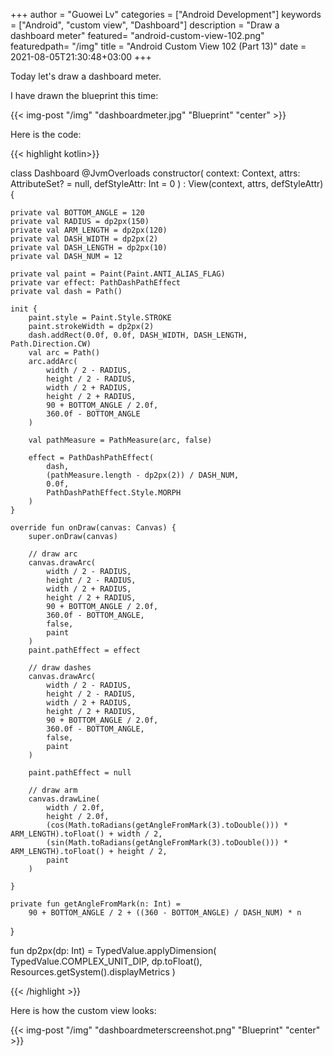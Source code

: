 +++
author = "Guowei Lv"
categories = ["Android Development"]
keywords = ["Android", "custom view", "Dashboard"]
description = "Draw a dashboard meter"
featured= "android-custom-view-102.png"
featuredpath= "/img"
title = "Android Custom View 102 (Part 13)"
date = 2021-08-05T21:30:48+03:00
+++

Today let's draw a dashboard meter.

I have drawn the blueprint this time:

{{< img-post "/img" "dashboardmeter.jpg" "Blueprint" "center" >}}

Here is the code:

{{< highlight kotlin>}}

class Dashboard @JvmOverloads constructor(
    context: Context, attrs: AttributeSet? = null, defStyleAttr: Int = 0
) : View(context, attrs, defStyleAttr) {

    private val BOTTOM_ANGLE = 120
    private val RADIUS = dp2px(150)
    private val ARM_LENGTH = dp2px(120)
    private val DASH_WIDTH = dp2px(2)
    private val DASH_LENGTH = dp2px(10)
    private val DASH_NUM = 12

    private val paint = Paint(Paint.ANTI_ALIAS_FLAG)
    private var effect: PathDashPathEffect
    private val dash = Path()

    init {
        paint.style = Paint.Style.STROKE
        paint.strokeWidth = dp2px(2)
        dash.addRect(0.0f, 0.0f, DASH_WIDTH, DASH_LENGTH, Path.Direction.CW)
        val arc = Path()
        arc.addArc(
            width / 2 - RADIUS,
            height / 2 - RADIUS,
            width / 2 + RADIUS,
            height / 2 + RADIUS,
            90 + BOTTOM_ANGLE / 2.0f,
            360.0f - BOTTOM_ANGLE
        )

        val pathMeasure = PathMeasure(arc, false)

        effect = PathDashPathEffect(
            dash,
            (pathMeasure.length - dp2px(2)) / DASH_NUM,
            0.0f,
            PathDashPathEffect.Style.MORPH
        )
    }

    override fun onDraw(canvas: Canvas) {
        super.onDraw(canvas)

        // draw arc
        canvas.drawArc(
            width / 2 - RADIUS,
            height / 2 - RADIUS,
            width / 2 + RADIUS,
            height / 2 + RADIUS,
            90 + BOTTOM_ANGLE / 2.0f,
            360.0f - BOTTOM_ANGLE,
            false,
            paint
        )
        paint.pathEffect = effect

        // draw dashes
        canvas.drawArc(
            width / 2 - RADIUS,
            height / 2 - RADIUS,
            width / 2 + RADIUS,
            height / 2 + RADIUS,
            90 + BOTTOM_ANGLE / 2.0f,
            360.0f - BOTTOM_ANGLE,
            false,
            paint
        )

        paint.pathEffect = null

        // draw arm
        canvas.drawLine(
            width / 2.0f,
            height / 2.0f,
            (cos(Math.toRadians(getAngleFromMark(3).toDouble())) * ARM_LENGTH).toFloat() + width / 2,
            (sin(Math.toRadians(getAngleFromMark(3).toDouble())) * ARM_LENGTH).toFloat() + height / 2,
            paint
        )

    }

    private fun getAngleFromMark(n: Int) =
        90 + BOTTOM_ANGLE / 2 + ((360 - BOTTOM_ANGLE) / DASH_NUM) * n
}

fun dp2px(dp: Int) =
    TypedValue.applyDimension(
        TypedValue.COMPLEX_UNIT_DIP,
        dp.toFloat(),
        Resources.getSystem().displayMetrics
    )

{{< /highlight >}}

Here is how the custom view looks:

{{< img-post "/img" "dashboardmeterscreenshot.png" "Blueprint" "center" >}}
